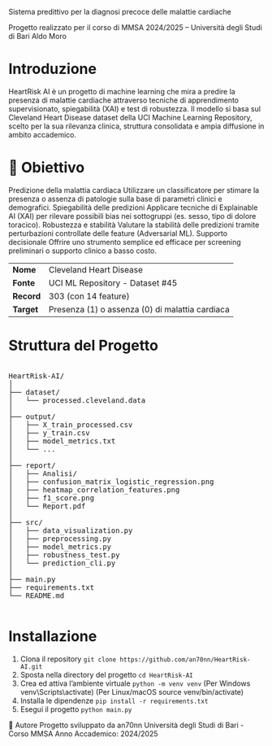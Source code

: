 Sistema predittivo per la diagnosi precoce delle malattie cardiache 

Progetto realizzato per il corso di MMSA 2024/2025 – Università degli Studi di Bari Aldo Moro

# Introduzione
HeartRisk AI è un progetto di machine learning che mira a predire la presenza di malattie cardiache attraverso tecniche di apprendimento supervisionato, spiegabilità (XAI) e test di robustezza.
Il modello si basa sul Cleveland Heart Disease dataset della UCI Machine Learning Repository, scelto per la sua rilevanza clinica, struttura consolidata e ampia diffusione in ambito accademico.

# 🎯 Obiettivo
Predizione della malattia cardiaca
    Utilizzare un classificatore per stimare la presenza o assenza di patologie sulla base di parametri clinici e demografici.
    Spiegabilità delle predizioni
    Applicare tecniche di Explainable AI (XAI) per rilevare possibili bias nei sottogruppi (es. sesso, tipo di dolore toracico).
    Robustezza e stabilità
    Valutare la stabilità delle predizioni tramite perturbazioni controllate delle feature (Adversarial ML).
    Supporto decisionale
    Offrire uno strumento semplice ed efficace per screening preliminari o supporto clinico a basso costo.

|  |  |
|----------|--------|
| **Nome** | Cleveland Heart Disease |
| **Fonte** | UCI ML Repository - Dataset #45 |
| **Record** | 303 (con 14 feature) |
| **Target** | Presenza (1) o assenza (0) di malattia cardiaca |

# Struttura del Progetto
<pre> 
HeartRisk-AI/
│
├── dataset/
│   └── processed.cleveland.data
│
├── output/
│   ├── X_train_processed.csv
│   ├── y_train.csv
│   ├── model_metrics.txt
│   └── ...
│
├── report/
│   ├── Analisi/
│   ├── confusion_matrix_logistic_regression.png
│   ├── heatmap_correlation_features.png
│   ├── f1_score.png
│   └── Report.pdf
│
├── src/
│   ├── data_visualization.py
│   ├── preprocessing.py
│   ├── model_metrics.py
│   ├── robustness_test.py
│   └── prediction_cli.py
│
├── main.py
├── requirements.txt
└── README.md
 </pre>

# Installazione
1. Clona il repository
`git clone https://github.com/an70nn/HeartRisk-AI.git`
2. Sposta nella directory del progetto
`cd HeartRisk-AI`
3. Crea ed attiva l’ambiente virtuale
`python -m venv venv`
(Per Windows  venv\Scripts\activate)
(Per Linux/macOS  source venv/bin/activate)
4. Installa le dipendenze
`pip install -r requirements.txt`
5. Esegui il progetto
`python main.py`

📌 Autore
    Progetto sviluppato da an70nn
    Università degli Studi di Bari - Corso MMSA
    Anno Accademico: 2024/2025

